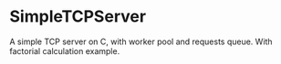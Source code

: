 # SimpleTCPServer
A simple TCP server on C, with worker pool and requests queue. With factorial calculation example.
